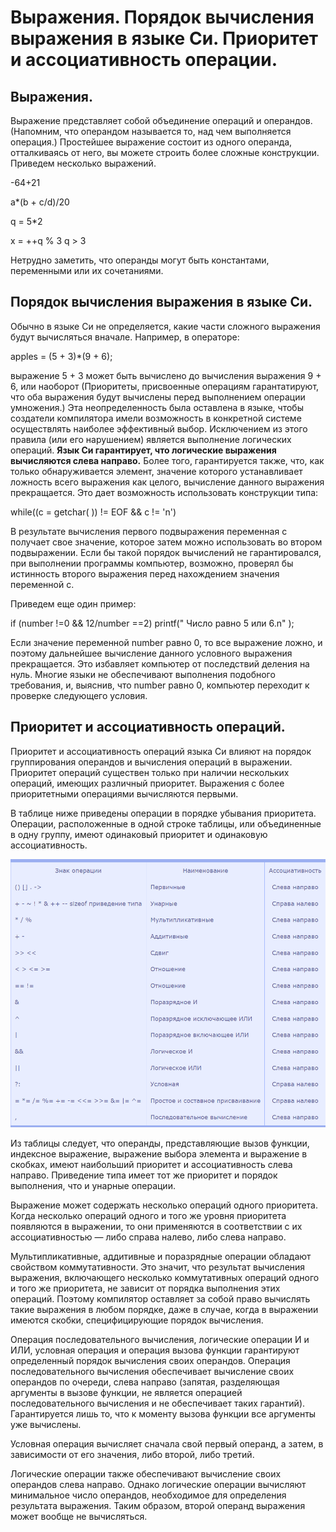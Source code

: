 # Выражения. Порядок вычисления выражения в языке Си. Приоритет и ассоциативность операции.
## Выражения.
Выражение представляет собой объединение операций и операндов. (Напомним, что операндом называется то, над чем выполняется операция.)
Простейшее выражение состоит из одного операнда, отталкиваясь от него, вы можете строить более сложные конструкции. 
Приведем несколько выражений.

-64+21

a*(b + c/d)/20

q = 5*2

х = ++q % 3 q > 3

Нетрудно заметить, что операнды могут быть константами, переменными или их сочетаниями.
## Порядок вычисления выражения в языке Си.
Обычно в языке Си не определяется, какие части сложного выражения будут вычисляться вначале. Например, в операторе:

apples = (5 + 3)*(9 + 6);

выражение 5 + 3 может быть вычислено до вычисления выражения 9 + 6, или наоборот
(Приоритеты, присвоенные операциям гарантатируют, что оба выражения будут вычислены перед выполнением операции умножения.)
Эта неопределенность была оставлена в языке, чтобы создатели компилятора имели возможность в конкретной системе осуществлять 
наиболее эффективный выбор. Исключением из этого правила (или его нарушением) является выполнение логических операций. **Язык 
Си гарантирует, что логические выражения вычисляются слева направо.** Более того, гарантируется также, что, как только обнаруживается 
элемент, значение которого устанавливает ложность всего выражения как целого, вычисление данного выражения прекращается. Это 
дает возможность использовать конструкции типа:

while((c = getchar( )) != EOF &&  с != 'n')

В результате вычисления первого подвыражения переменная с получает свое значение, которое затем можно 
использовать во втором подвыражении. Если бы такой порядок вычислений не гарантировался, при выполнении
программы компьютер, возможно, проверял бы истинность второго выражения перед нахождением значения переменной с.

Приведем еще один пример:

if (number !=0  && 12/number ==2) printf(" Число равно 5 или 6.n" );

Если значение переменной number равно 0, то все выражение ложно, и поэтому дальнейшее вычисление данного условного выражения прекращается. Это избавляет компьютер от последствий деления на нуль. Многие языки не обеспечивают выполнения подобного требования, и, выяснив, что number равно 0, компьютер переходит к проверке следующего условия.  

## Приоритет и ассоциативность операций.
Приоритет и ассоциативность операций языка Си влияют на порядок группирования операндов и вычисления операций в выражении.
Приоритет операций существен только при наличии нескольких операций, имеющих различный приоритет.
Выражения с более приоритетными операциями вычисляются первыми.

В таблице ниже приведены операции в порядке убывания приоритета. Операции, расположенные в одной строке таблицы,
или объединенные в одну группу, имеют одинаковый приоритет и одинаковую ассоциативность.
<p align="center">
<img src="images/Priority.png ">
</p>
Из таблицы следует, что операнды, представляющие вызов функции, индексное выражение,
выражение выбора элемента и выражение в скобках, имеют наибольший приоритет и ассоциативность слева направо.
Приведение типа имеет тот же приоритет и порядок выполнения, что и унарные операции.

Выражение может содержать несколько операций одного приоритета. Когда несколько операций одного и того же уровня приоритета
появляются в выражении, то они применяются в соответствии с их ассоциативностью — либо справа налево, либо слева направо.

Мультипликативные, аддитивные и поразрядные операции обладают свойством коммутативности.
Это значит, что результат вычисления выражения, включающего несколько коммутативных операций одного и того же приоритета,
не зависит от порядка выполнения этих операций. Поэтому компилятор оставляет за собой право вычислять такие выражения в любом
порядке, даже в случае, когда в выражении имеются скобки, специфицирующие порядок вычисления.

Операция последовательного вычисления, логические операции И и ИЛИ, условная операция и операция вызова функции гарантируют определенный порядок
вычисления своих операндов. Операция последовательного вычисления обеспечивает вычисление своих операндов по очереди,
слева направо (запятая, разделяющая аргументы в вызове функции, не является операцией последовательного вычисления и 
не обеспечивает таких гарантий). Гарантируется лишь то, что к моменту вызова функции все аргументы уже вычислены.

Условная операция вычисляет сначала свой первый операнд, а затем, в зависимости от его значения, либо второй, либо третий.

Логические операции также обеспечивают вычисление своих операндов слева направо. 
Однако логические операции вычисляют минимальное число операндов, необходимое для определения результата выражения.
Таким образом, второй операнд выражения может вообще не вычисляться.
